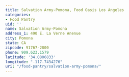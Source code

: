 ```yaml
---
title: Salvation Army-Pomona, Food Oasis Los Angeles
categories:
- Food Pantry
uid: ''
name: Salvation Army-Pomona
address_1: 490 E. La Verne Anenue
city: Pomona
state: CA
zipcode: 91767-2800
phone: 909.623.1579
latitude: '34.0806833'
longitude: "-117.7434276"
uri: "/food-pantry/salvation-army-pomona/"
---
```


